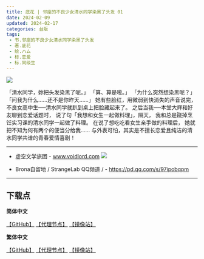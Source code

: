 ```yaml
---
title: 底花 | 邻座的不良少女清水同学染黑了头发 01
date: 2024-02-09
updated: 2024-02-17
categories: 台版
tags: 
 - 书.邻座的不良少女清水同学染黑了头发
 - 著.底花
 - 绘.ハム
 - 标.恋爱
 - 标.同级生
---
```


![](https://cdn.shopifycdn.net/s/files/1/0613/7030/2681/files/01_eea0ba3d-600c-4ead-83f4-d551514b3649_592x877.jpg)

「清水同学，妳把头发染黑了呢。」
「算、算是啦。」
「为什么突然想染黑呢？」
「问我为什么……还不是你昨天……」
她有些脸红，用微弱到快消失的声音说完，
不良女高中生──清水同学就趴到桌上把脸藏起来了。
之后当我──本堂大辉和好友聊到恋爱话题时，
说了句「我想和女生一起做料理」，隔天，
我和总是跷掉烹饪实习课的清水同学一起做了料理。
在说了想吃吃看女生亲手做的料理后，
她就把不知为何有两个的便当分给我……
与外表可怕，其实是不擅长恋爱且纯洁的清水同学共谱的青春爱情喜剧！

---

- 虚空文学旅团 -
www.voidlord.com
![](https://jsd.cdn.zzko.cn/gh/Minami926494/EPUB-COVER@main/logo.webp)

- Brona自留地 / StrangeLab QQ频道 / -
https://pd.qq.com/s/97ipobqpm

---

## 下载点

**简体中文**

[【GitHub】](https://raw.githubusercontent.com/qtqtEricChiu/LightSnacks/master/pages/source/24/02/16/t101/%5B%E5%BA%95%E8%8A%B1%5D.%E9%82%BB%E5%BA%A7%E7%9A%84%E4%B8%8D%E8%89%AF%E5%B0%91%E5%A5%B3%E6%B8%85%E6%B0%B4%E5%90%8C%E5%AD%A6%E6%9F%93%E9%BB%91%E4%BA%86%E5%A4%B4%E5%8F%91.01.epub) [【代理节点】](https://mirror.ghproxy.com/https://github.com/qtqtEricChiu/LightSnacks/raw/master/pages/source/24/02/16/t101/%5B%E5%BA%95%E8%8A%B1%5D.%E9%82%BB%E5%BA%A7%E7%9A%84%E4%B8%8D%E8%89%AF%E5%B0%91%E5%A5%B3%E6%B8%85%E6%B0%B4%E5%90%8C%E5%AD%A6%E6%9F%93%E9%BB%91%E4%BA%86%E5%A4%B4%E5%8F%91.01.epub) [【镜像站】](https://hub.nuaa.cf/qtqtEricChiu/LightSnacks/raw/master/pages/source/24/02/16/t101/%5B%E5%BA%95%E8%8A%B1%5D.%E9%82%BB%E5%BA%A7%E7%9A%84%E4%B8%8D%E8%89%AF%E5%B0%91%E5%A5%B3%E6%B8%85%E6%B0%B4%E5%90%8C%E5%AD%A6%E6%9F%93%E9%BB%91%E4%BA%86%E5%A4%B4%E5%8F%91.01.epub)

**繁体中文**

[【GitHub】](https://raw.githubusercontent.com/qtqtEricChiu/LightSnacks/master/pages/source/24/02/16/t101/%5B%E5%BA%95%E8%8A%B1%5D.%E9%84%B0%E5%BA%A7%E7%9A%84%E4%B8%8D%E8%89%AF%E5%B0%91%E5%A5%B3%E6%B8%85%E6%B0%B4%E5%90%8C%E5%AD%B8%E6%9F%93%E9%BB%91%E4%BA%86%E9%A0%AD%E9%AB%AE.01.epub) [【代理节点】](https://mirror.ghproxy.com/https://github.com/qtqtEricChiu/LightSnacks/raw/master/pages/source/24/02/16/t101/%5B%E5%BA%95%E8%8A%B1%5D.%E9%84%B0%E5%BA%A7%E7%9A%84%E4%B8%8D%E8%89%AF%E5%B0%91%E5%A5%B3%E6%B8%85%E6%B0%B4%E5%90%8C%E5%AD%B8%E6%9F%93%E9%BB%91%E4%BA%86%E9%A0%AD%E9%AB%AE.01.epub) [【镜像站】](https://hub.nuaa.cf/qtqtEricChiu/LightSnacks/raw/master/pages/source/24/02/16/t101/%5B%E5%BA%95%E8%8A%B1%5D.%E9%84%B0%E5%BA%A7%E7%9A%84%E4%B8%8D%E8%89%AF%E5%B0%91%E5%A5%B3%E6%B8%85%E6%B0%B4%E5%90%8C%E5%AD%B8%E6%9F%93%E9%BB%91%E4%BA%86%E9%A0%AD%E9%AB%AE.01.epub)